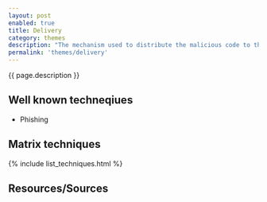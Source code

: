 ```yaml
---
layout: post
enabled: true
title: Delivery
category: themes
description: "The mechanism used to distribute the malicious code to the target."
permalink: 'themes/delivery'
---
```

{{ page.description }}

## Well known techneqiues

* Phishing

## Matrix techniques
{% include list_techniques.html %}

## Resources/Sources
